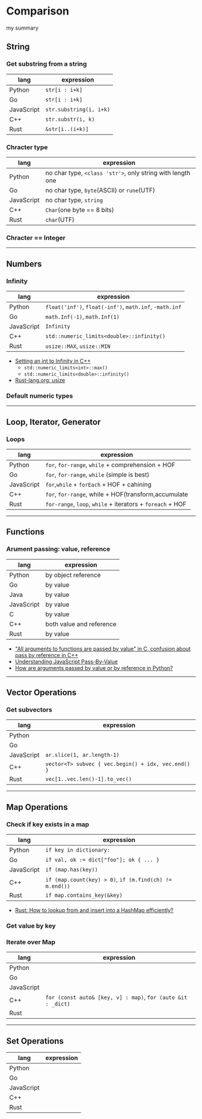 # Comparison
my summary

## String

### Get substring from a string
  | lang       | expression              |
  | ---------- | ----------------------- |
  | Python     | `str[i : i+k]`          |
  | Go         | `str[i : i+k]`          |
  | JavaScript | `str.substring(i, i+k)` |
  | C++        | `str.substr(i, k)`      |
  | Rust       | `&str[i..(i+k)]`        |

### Chracter type
  | lang       | expression                                                 |
  | ---------- | ---------------------------------------------------------- |
  | Python     | no char type, `<class 'str'>`, only string with length one |
  | Go         | no char type, `byte`(ASCII) or `rune`(UTF)                 |
  | JavaScript | no char type, `string`                                     |
  | C++        | `Char`(one byte == 8 bits)                                 |
  | Rust       | `char`(UTF)                                                |

### Chracter == Integer

---
## Numbers

### Infinity
  | lang       | expression                                              |
  | ---------- | ------------------------------------------------------- |
  | Python     | `float('inf')`, `float(-inf')`, `math.inf`, `-math.inf` |
  | Go         | `math.Inf(-1)`, `math.Inf(1)`                           |
  | JavaScript | `Infinity`                                              |
  | C++        | `std::numeric_limits<double>::infinity()`               |
  | Rust       | `usize::MAX`, `usize::MIN`                              |

- [Setting an int to Infinity in C++](https://stackoverflow.com/questions/8690567/setting-an-int-to-infinity-in-c)
  - `std::numeric_limits<int>::max()`
  - `std::numeric_limits<double>::infinity()`
- [Rust-lang.org: usize](https://doc.rust-lang.org/std/primitive.usize.html)

### Default numeric types

---
## Loop, Iterator, Generator

### Loops
  | lang       | expression                                                  |
  | ---------- | ----------------------------------------------------------- |
  | Python     | `for`, `for-range`, `while` + comprehension + HOF           |
  | Go         | `for`, `for-range`, `while` (simple is best)                |
  | JavaScript | `for`,`while` + `forEach` + HOF + cahining                  |
  | C++        | `for`, `for-range`, while + HOF(transform,accumulate        |
  | Rust       | `for-range`, `loop`, `while` + iterators + `foreach` +  HOF |

---
## Functions

### Arument passing: value, reference
  | lang       | expression               |
  | ---------- | ------------------------ |
  | Python     | by object reference      |
  | Go         | by value                 |
  | Java       | by value                 |
  | JavaScript | by value                 |
  | C          | by value                 |
  | C++        | both value and reference |
  | Rust       | by value                 |

- ["All arguments to functions are passed by value" in C, confusion about pass by reference in C++](https://stackoverflow.com/questions/41413124/all-arguments-to-functions-are-passed-by-value-in-c-confusion-about-pass-by-r)
- [Understanding JavaScript Pass-By-Value](https://www.javascripttutorial.net/javascript-pass-by-value/)
- [How are arguments passed by value or by reference in Python?](https://www.tutorialspoint.com/how-are-arguments-passed-by-value-or-by-reference-in-python)

---
## Vector Operations

### Get subvectors

  | lang       | expression                                          |
  | ---------- | --------------------------------------------------- |
  | Python     |                                                     |
  | Go         |                                                     |
  | JavaScript | `ar.slice(1, ar.length-1)`                          |
  | C++        | `vector<T> subvec { vec.begin() + idx, vec.end() }` |
  | Rust       | `vec[1..vec.len()-1].to_vec()`                      |

---
## Map Operations

### Check if key exists in a map
  | lang       | expression                                              |
  | ---------- | ------------------------------------------------------- |
  | Python     | `if key in dictionary:`                                 |
  | Go         | `if val, ok := dict["foo"]; ok { ... }`                 |
  | JavaScript | `if (map.has(key))`                                     |
  | C++        | `if (map.count(key) > 0)`, `if (m.find(ch) != m.end())` |
  | Rust       | `if map.contains_key(&key)`                             |

- [Rust: How to lookup from and insert into a HashMap efficiently?](https://stackoverflow.com/questions/28512394/how-to-lookup-from-and-insert-into-a-hashmap-efficiently)

### Get value by key

### Iterate over Map
  | lang       | expression                                                   |
  | ---------- | ------------------------------------------------------------ |
  | Python     |                                                              |
  | Go         |                                                              |
  | JavaScript |                                                              |
  | C++        | `for (const auto& [key, v] : map)`, `for (auto &it : _dict)` |
  | Rust       |                                                              |

---
## Set Operations
  | lang       | expression |
  | ---------- | ---------- |
  | Python     |            |
  | Go         |            |
  | JavaScript |            |
  | C++        |            |
  | Rust       |            |